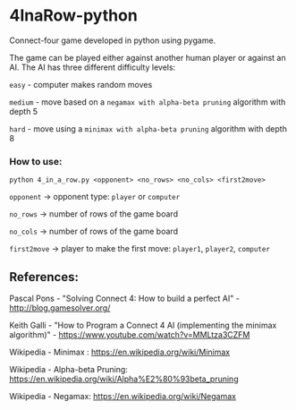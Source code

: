 # 4InaRow-python
Connect-four game developed in python using pygame.

The game can be played either against another human player
or against an AI. The AI has three different difficulty levels:

`easy` - computer makes random moves

`medium` - move based on a `negamax with alpha-beta pruning` algorithm with depth 5

`hard` - move using a `minimax with alpha-beta pruning` algorithm with depth 8

### How to use:

`python 4_in_a_row.py <opponent> <no_rows> <no_cols> <first2move>`

`opponent`   -> opponent type: `player` or `computer`

`no_rows`    -> number of rows of the game board

`no_cols`    -> number of rows of the game board

`first2move` -> player to make the first move: `player1`, `player2`, `computer`

## References:

Pascal Pons - "Solving Connect 4: How to build a perfect AI" - http://blog.gamesolver.org/

Keith Galli - "How to Program a Connect 4 AI (implementing the minimax algorithm)" - https://www.youtube.com/watch?v=MMLtza3CZFM

Wikipedia - Minimax :
https://en.wikipedia.org/wiki/Minimax

Wikipedia - Alpha-beta Pruning: https://en.wikipedia.org/wiki/Alpha%E2%80%93beta_pruning

Wikipedia - Negamax: https://en.wikipedia.org/wiki/Negamax

